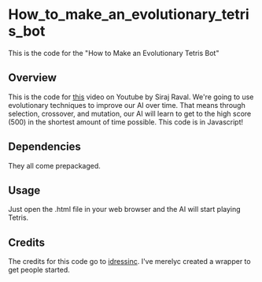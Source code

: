 # How_to_make_an_evolutionary_tetris_bot
This is the code for the "How to Make an Evolutionary Tetris Bot" 

## Overview

This is the code for [this](https://youtu.be/xLHCMMGuN0Q) video on Youtube by Siraj Raval. We're going to use evolutionary techniques to improve our AI over time. That means through selection, crossover, and mutation, our AI will learn to get to the high score (500) in the shortest amount of time possible. This code is in Javascript!

## Dependencies

They all come prepackaged.

## Usage

Just open the .html file in your web browser and the AI will start playing Tetris.

## Credits

The credits for this code go to [idressinc](https://github.com/IdreesInc/). I've merelyc created a wrapper to get people started. 
